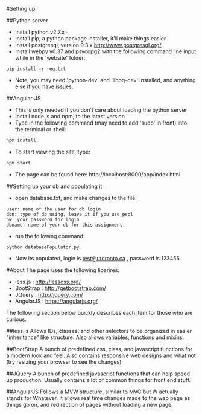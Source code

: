 #Setting up

##Python server

- Install python v2.7.x+
- Install pip, a python package installer, it'll make things easier
- Install postgresql, version 9.3.x http://www.postgresql.org/
- Install webpy v0.37 and psycopg2 with the following command line input while in the 'website' folder:
```
pip install -r req.txt
```
- Note, you may need 'python-dev' and 'libpq-dev' installed, and anything else if you have issues.

##Angular-JS
- This is only needed if you don't care about loading the python server
- Install node.js and npm, to the latest version
- Type in the following command (may need to add 'sudo' in front) into the terminal or shell:
```bash
npm install
```
- To start viewing the site, type: 
```bash
npm start
```
- The page can be found here: http://localhost:8000/app/index.html

##Setting up your db and populating it
- open database.txt, and make changes to the file:
```
user: name of the user for db login
dbn: type of db using, leave it if you use psql
pw: your password for login
dbname: name of your db for this assignment
```
- run the following command:
```
python databasePopulator.py
```
- Now its populated, login is test@utoronto.ca , password is 123456

#About
The page uses the following libarires:

- less.js : http://lesscss.org/
- BootStrap : http://getbootstrap.com/
- JQuery : http://jquery.com/
- AngularJS : https://angularjs.org/

The following section below quickly describes each item for those who are curious.

##less.js
Allows IDs, classes, and other selectors to be organized in easier "inheritance" like structure. Also allows variables, functions and mixins.

##BootStrap
A bunch of predefined css, class, and javascript functions for a modern look and feel. Also contains responsive web designs and what not (try resizing your browser to see the changes)

##JQuery
A bunch of predefined javascript functions that can help speed up production. Usually contains a lot of common things for front end stuff.

##AngularJS
Follows a MVW structure, similar to MVC but W actually stands for Whatever. It allows real time changes made to the web page as things go on, and redirection of pages without loading a new page.
